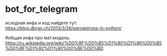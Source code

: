 # bot_for_telegram
исходная инфа и код найдете тут: https://blog.dbrgn.ch/2013/3/26/perceptrons-in-python/

#общая инфа про мат.модель: https://ru.wikipedia.org/wiki/%D0%9F%D0%B5%D1%80%D1%86%D0%B5%D0%BF%D1%82%D1%80%D0%BE%D0%BD
